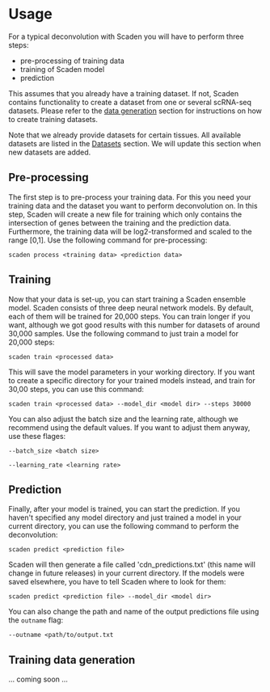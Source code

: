 # Usage

For a typical deconvolution with Scaden you will have to perform three steps:

* pre-processing of training data
* training of Scaden model
* prediction

This assumes that you already have a training dataset. If not, Scaden contains functionality to create a dataset from one or several scRNA-seq datasets.
Please refer to the [data generation](##Training-data-generation) section for instructions on how to create training datasets.

Note that we already provide datasets for certain tissues. All available datasets are listed in the [Datasets](##Datasets) section. We will
update this section when new datasets are added. 

## Pre-processing
The first step is to pre-process your training data. For this you need your training data and the dataset you want to perform deconvolution on.
In this step, Scaden will create a new file for training which only contains the intersection of genes between the training and the prediction data.
Furthermore, the training data will be log2-transformed and scaled to the range [0,1]. Use the following command for pre-processing:
```
scaden process <training data> <prediction data>
```

## Training
Now that your data is set-up, you can start training a Scaden ensemble model. Scaden consists of three deep neural network models. By default,
each of them will be trained for 20,000 steps. You can train longer if you want, although we got good results with this number for datasets of 
around 30,000 samples. Use the following command to just train a model for 20,000 steps:

`scaden train <processed data>`

This will save the model parameters in your working directory. If you want to create a specific directory for your trained models instead,
and train for 30,00 steps, you can use this command:

`scaden train <processed data> --model_dir <model dir> --steps 30000`

You can also adjust the batch size and the learning rate, although we recommend using the default values. If you want to adjust them anyway, use these flages:

`--batch_size <batch size>`

`--learning_rate <learning rate>`

## Prediction 
Finally, after your model is trained, you can start the prediction. If you haven't specified any model directory and just trained a model
in your current directory, you can use the following command to perform the deconvolution: 

`scaden predict <prediction file>`

Scaden will then generate a file called 'cdn_predictions.txt' (this name will change in future releases) in your current directory. If the models were saved elsewhere,
you have to tell Scaden where to look for them:

`scaden predict <prediction file> --model_dir <model dir>`

You can also change the path and name of the output predictions file using the `outname` flag:

`--outname <path/to/output.txt`


## Training data generation

... coming soon ...